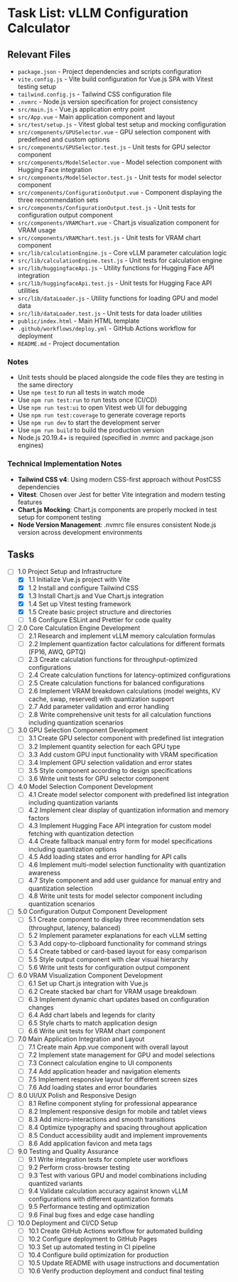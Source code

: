 # Task List: vLLM Configuration Calculator

## Relevant Files

- `package.json` - Project dependencies and scripts configuration
- `vite.config.js` - Vite build configuration for Vue.js SPA with Vitest testing setup
- `tailwind.config.js` - Tailwind CSS configuration file
- `.nvmrc` - Node.js version specification for project consistency
- `src/main.js` - Vue.js application entry point
- `src/App.vue` - Main application component and layout
- `src/test/setup.js` - Vitest global test setup and mocking configuration
- `src/components/GPUSelector.vue` - GPU selection component with predefined and custom options
- `src/components/GPUSelector.test.js` - Unit tests for GPU selector component
- `src/components/ModelSelector.vue` - Model selection component with Hugging Face integration
- `src/components/ModelSelector.test.js` - Unit tests for model selector component
- `src/components/ConfigurationOutput.vue` - Component displaying the three recommendation sets
- `src/components/ConfigurationOutput.test.js` - Unit tests for configuration output component
- `src/components/VRAMChart.vue` - Chart.js visualization component for VRAM usage
- `src/components/VRAMChart.test.js` - Unit tests for VRAM chart component
- `src/lib/calculationEngine.js` - Core vLLM parameter calculation logic
- `src/lib/calculationEngine.test.js` - Unit tests for calculation engine
- `src/lib/huggingfaceApi.js` - Utility functions for Hugging Face API integration
- `src/lib/huggingfaceApi.test.js` - Unit tests for Hugging Face API utilities
- `src/lib/dataLoader.js` - Utility functions for loading GPU and model data
- `src/lib/dataLoader.test.js` - Unit tests for data loader utilities
- `public/index.html` - Main HTML template
- `.github/workflows/deploy.yml` - GitHub Actions workflow for deployment
- `README.md` - Project documentation

### Notes

- Unit tests should be placed alongside the code files they are testing in the same directory
- Use `npm test` to run all tests in watch mode
- Use `npm run test:run` to run tests once (CI/CD)
- Use `npm run test:ui` to open Vitest web UI for debugging
- Use `npm run test:coverage` to generate coverage reports
- Use `npm run dev` to start the development server
- Use `npm run build` to build the production version
- Node.js 20.19.4+ is required (specified in .nvmrc and package.json engines)

### Technical Implementation Notes

- **Tailwind CSS v4**: Using modern CSS-first approach without PostCSS dependencies
- **Vitest**: Chosen over Jest for better Vite integration and modern testing features
- **Chart.js Mocking**: Chart.js components are properly mocked in test setup for component testing
- **Node Version Management**: .nvmrc file ensures consistent Node.js version across development environments

## Tasks

- [ ] 1.0 Project Setup and Infrastructure
  - [x] 1.1 Initialize Vue.js project with Vite
  - [x] 1.2 Install and configure Tailwind CSS
  - [x] 1.3 Install Chart.js and Vue Chart.js integration
  - [x] 1.4 Set up Vitest testing framework
  - [x] 1.5 Create basic project structure and directories
  - [ ] 1.6 Configure ESLint and Prettier for code quality
- [ ] 2.0 Core Calculation Engine Development
  - [ ] 2.1 Research and implement vLLM memory calculation formulas
  - [ ] 2.2 Implement quantization factor calculations for different formats (FP16, AWQ, GPTQ)
  - [ ] 2.3 Create calculation functions for throughput-optimized configurations
  - [ ] 2.4 Create calculation functions for latency-optimized configurations
  - [ ] 2.5 Create calculation functions for balanced configurations
  - [ ] 2.6 Implement VRAM breakdown calculations (model weights, KV cache, swap, reserved) with quantization support
  - [ ] 2.7 Add parameter validation and error handling
  - [ ] 2.8 Write comprehensive unit tests for all calculation functions including quantization scenarios
- [ ] 3.0 GPU Selection Component Development
  - [ ] 3.1 Create GPU selector component with predefined list integration
  - [ ] 3.2 Implement quantity selection for each GPU type
  - [ ] 3.3 Add custom GPU input functionality with VRAM specification
  - [ ] 3.4 Implement GPU selection validation and error states
  - [ ] 3.5 Style component according to design specifications
  - [ ] 3.6 Write unit tests for GPU selector component
- [ ] 4.0 Model Selection Component Development
  - [ ] 4.1 Create model selector component with predefined list integration including quantization variants
  - [ ] 4.2 Implement clear display of quantization information and memory factors
  - [ ] 4.3 Implement Hugging Face API integration for custom model fetching with quantization detection
  - [ ] 4.4 Create fallback manual entry form for model specifications including quantization options
  - [ ] 4.5 Add loading states and error handling for API calls
  - [ ] 4.6 Implement multi-model selection functionality with quantization awareness
  - [ ] 4.7 Style component and add user guidance for manual entry and quantization selection
  - [ ] 4.8 Write unit tests for model selector component including quantization scenarios
- [ ] 5.0 Configuration Output Component Development
  - [ ] 5.1 Create component to display three recommendation sets (throughput, latency, balanced)
  - [ ] 5.2 Implement parameter explanations for each vLLM setting
  - [ ] 5.3 Add copy-to-clipboard functionality for command strings
  - [ ] 5.4 Create tabbed or card-based layout for easy comparison
  - [ ] 5.5 Style output component with clear visual hierarchy
  - [ ] 5.6 Write unit tests for configuration output component
- [ ] 6.0 VRAM Visualization Component Development
  - [ ] 6.1 Set up Chart.js integration with Vue.js
  - [ ] 6.2 Create stacked bar chart for VRAM usage breakdown
  - [ ] 6.3 Implement dynamic chart updates based on configuration changes
  - [ ] 6.4 Add chart labels and legends for clarity
  - [ ] 6.5 Style charts to match application design
  - [ ] 6.6 Write unit tests for VRAM chart component
- [ ] 7.0 Main Application Integration and Layout
  - [ ] 7.1 Create main App.vue component with overall layout
  - [ ] 7.2 Implement state management for GPU and model selections
  - [ ] 7.3 Connect calculation engine to UI components
  - [ ] 7.4 Add application header and navigation elements
  - [ ] 7.5 Implement responsive layout for different screen sizes
  - [ ] 7.6 Add loading states and error boundaries
- [ ] 8.0 UI/UX Polish and Responsive Design
  - [ ] 8.1 Refine component styling for professional appearance
  - [ ] 8.2 Implement responsive design for mobile and tablet views
  - [ ] 8.3 Add micro-interactions and smooth transitions
  - [ ] 8.4 Optimize typography and spacing throughout application
  - [ ] 8.5 Conduct accessibility audit and implement improvements
  - [ ] 8.6 Add application favicon and meta tags
- [ ] 9.0 Testing and Quality Assurance
  - [ ] 9.1 Write integration tests for complete user workflows
  - [ ] 9.2 Perform cross-browser testing
  - [ ] 9.3 Test with various GPU and model combinations including quantized variants
  - [ ] 9.4 Validate calculation accuracy against known vLLM configurations with different quantization formats
  - [ ] 9.5 Performance testing and optimization
  - [ ] 9.6 Final bug fixes and edge case handling
- [ ] 10.0 Deployment and CI/CD Setup
  - [ ] 10.1 Create GitHub Actions workflow for automated building
  - [ ] 10.2 Configure deployment to GitHub Pages
  - [ ] 10.3 Set up automated testing in CI pipeline
  - [ ] 10.4 Configure build optimization for production
  - [ ] 10.5 Update README with usage instructions and documentation
  - [ ] 10.6 Verify production deployment and conduct final testing
